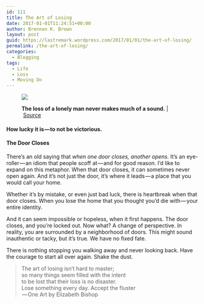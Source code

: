 ```yaml
---
id: 111
title: The Art of Losing
date: 2017-01-01T11:24:51+00:00
author: Brennan K. Brown
layout: post
guid: https://lastremark.wordpress.com/2017/01/01/the-art-of-losing/
permalink: /the-art-of-losing/
categories:
  - Blogging
tags:
  - Life
  - Loss
  - Moving On
---
```


<figure class="wp-caption"> 

<img data-width="1024" data-height="1024" src="https://cdn-images-1.medium.com/max/2560/1*2zX72MSv9E9KflUkYFOfVQ.jpeg" /> <figcaption class="wp-caption-text"><b>The loss of a lonely man never makes much of a sound.</b> | <a href="https://www.flickr.com/photos/aye_shamus/5468166652" target="_blank" rel="noopener noreferrer">Source</a></figcaption></figure> 

#### How lucky it is — to not be victorious.

#### The Door Closes

<span>T</span>here’s an old saying that _when one door closes, another opens._ It’s an eye-roller — an idiom that people scoff at — and for good reason. I’d like to expand on this metaphor. When that door closes, it can sometimes never open again. And it’s not just the door, it’s where it leads — a place that you would call your home.

Whether it’s by mistake, or even just bad luck, there is heartbreak when that door closes. When you lose the home that you thought you’d die with — your entire identity.

And it can seem impossible or hopeless, when it first happens. The door closes, and you’re locked out. Now what? A change of perspective. In reality, you are surrounded by a neighborhood of doors. This might sound inauthentic or tacky, but it’s true. We have no fixed fate.

There is nothing stopping you walking away and never looking back. Have the courage to start all over again. Shake the dust.

> The art of losing isn’t hard to master;  
> so many things seem filled with the intent  
> to be lost that their loss is no disaster.  
> Lose something every day. Accept the fluster  
>  — One Art by Elizabeth Bishop